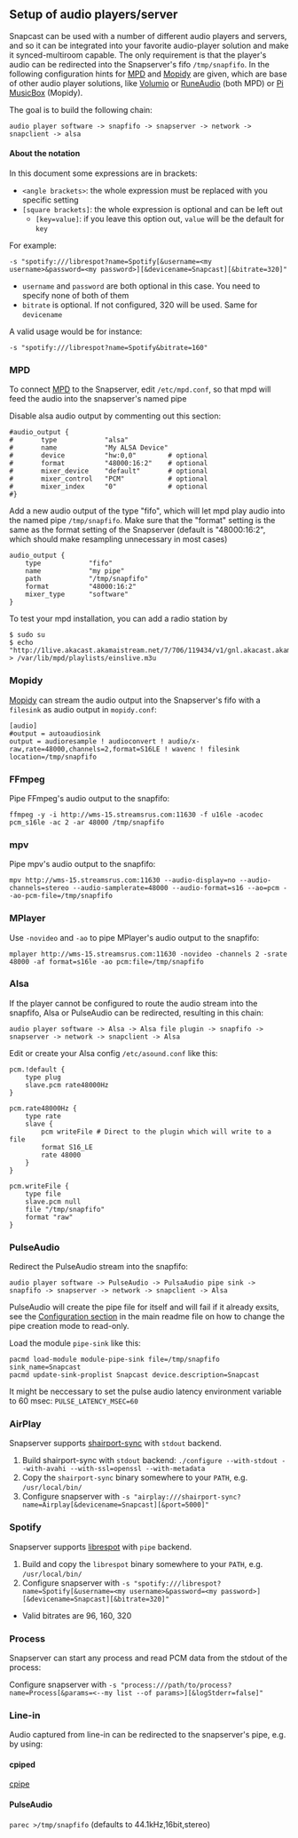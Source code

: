 Setup of audio players/server
-----------------------------
Snapcast can be used with a number of different audio players and servers, and so it can be integrated into your favorite audio-player solution and make it synced-multiroom capable.
The only requirement is that the player's audio can be redirected into the Snapserver's fifo `/tmp/snapfifo`. In the following configuration hints for [MPD](http://www.musicpd.org/) and [Mopidy](https://www.mopidy.com/) are given, which are base of other audio player solutions, like [Volumio](https://volumio.org/) or [RuneAudio](http://www.runeaudio.com/) (both MPD) or [Pi MusicBox](http://www.pimusicbox.com/) (Mopidy).

The goal is to build the following chain:

    audio player software -> snapfifo -> snapserver -> network -> snapclient -> alsa

#### About the notation
In this document some expressions are in brackets:
* `<angle brackets>`: the whole expression must be replaced with you specific setting
* `[square brackets]`: the whole expression is optional and can be left out
  * `[key=value]`: if you leave this option out, `value` will be the default for `key`

For example:
```
-s "spotify:///librespot?name=Spotify[&username=<my username>&password=<my password>][&devicename=Snapcast][&bitrate=320]"
```
* `username` and `password` are both optional in this case. You need to specify none of both of them
* `bitrate` is optional. If not configured, 320 will be used. Same for `devicename` 

A valid usage would be for instance:
```
-s "spotify:///librespot?name=Spotify&bitrate=160"
```

### MPD
To connect [MPD](http://www.musicpd.org/) to the Snapserver, edit `/etc/mpd.conf`, so that mpd will feed the audio into the snapserver's named pipe

Disable alsa audio output by commenting out this section:

    #audio_output {
    #       type            "alsa"
    #       name            "My ALSA Device"
    #       device          "hw:0,0"        # optional
    #       format          "48000:16:2"    # optional
    #       mixer_device    "default"       # optional
    #       mixer_control   "PCM"           # optional
    #       mixer_index     "0"             # optional
    #}

Add a new audio output of the type "fifo", which will let mpd play audio into the named pipe `/tmp/snapfifo`.
Make sure that the "format" setting is the same as the format setting of the Snapserver (default is "48000:16:2", which should make resampling unnecessary in most cases)

    audio_output {
        type            "fifo"
        name            "my pipe"
        path            "/tmp/snapfifo"
        format          "48000:16:2"
        mixer_type      "software"
    }

To test your mpd installation, you can add a radio station by

    $ sudo su
    $ echo "http://1live.akacast.akamaistream.net/7/706/119434/v1/gnl.akacast.akamaistream.net/1live" > /var/lib/mpd/playlists/einslive.m3u

### Mopidy
[Mopidy](https://www.mopidy.com/) can stream the audio output into the Snapserver's fifo with a `filesink` as audio output in `mopidy.conf`:

    [audio]
    #output = autoaudiosink
    output = audioresample ! audioconvert ! audio/x-raw,rate=48000,channels=2,format=S16LE ! wavenc ! filesink location=/tmp/snapfifo

### FFmpeg
Pipe FFmpeg's audio output to the snapfifo:

    ffmpeg -y -i http://wms-15.streamsrus.com:11630 -f u16le -acodec pcm_s16le -ac 2 -ar 48000 /tmp/snapfifo

### mpv
Pipe mpv's audio output to the snapfifo:

    mpv http://wms-15.streamsrus.com:11630 --audio-display=no --audio-channels=stereo --audio-samplerate=48000 --audio-format=s16 --ao=pcm --ao-pcm-file=/tmp/snapfifo

### MPlayer
Use `-novideo` and `-ao` to pipe MPlayer's audio output to the snapfifo:

    mplayer http://wms-15.streamsrus.com:11630 -novideo -channels 2 -srate 48000 -af format=s16le -ao pcm:file=/tmp/snapfifo

### Alsa
If the player cannot be configured to route the audio stream into the snapfifo, Alsa or PulseAudio can be redirected, resulting in this chain:

    audio player software -> Alsa -> Alsa file plugin -> snapfifo -> snapserver -> network -> snapclient -> Alsa

Edit or create your Alsa config `/etc/asound.conf` like this:

```
pcm.!default {
	type plug
	slave.pcm rate48000Hz
}

pcm.rate48000Hz {
	type rate
	slave {
		pcm writeFile # Direct to the plugin which will write to a file
		format S16_LE
		rate 48000
	}
}

pcm.writeFile {
	type file
	slave.pcm null
	file "/tmp/snapfifo"
	format "raw"
}
```

### PulseAudio
Redirect the PulseAudio stream into the snapfifo:

    audio player software -> PulseAudio -> PulsaAudio pipe sink -> snapfifo -> snapserver -> network -> snapclient -> Alsa

PulseAudio will create the pipe file for itself and will fail if it already exsits, see the [Configuration section](https://github.com/badaix/snapcast#configuration) in the main readme file on how to change the pipe creation mode to read-only.

Load the module `pipe-sink` like this:

    pacmd load-module module-pipe-sink file=/tmp/snapfifo sink_name=Snapcast
    pacmd update-sink-proplist Snapcast device.description=Snapcast

It might be neccessary to set the pulse audio latency environment variable to 60 msec: `PULSE_LATENCY_MSEC=60`


### AirPlay
Snapserver supports [shairport-sync](https://github.com/mikebrady/shairport-sync) with `stdout` backend.
 1. Build shairport-sync with `stdout` backend: `./configure --with-stdout --with-avahi --with-ssl=openssl --with-metadata`
 2. Copy the `shairport-sync` binary somewhere to your `PATH`, e.g. `/usr/local/bin/`
 3. Configure snapserver with `-s "airplay:///shairport-sync?name=Airplay[&devicename=Snapcast][&port=5000]"`
 

### Spotify
Snapserver supports [librespot](https://github.com/plietar/librespot) with `pipe` backend.
 1. Build and copy the `librespot` binary somewhere to your `PATH`, e.g. `/usr/local/bin/`
 2. Configure snapserver with `-s "spotify:///librespot?name=Spotify[&username=<my username>&password=<my password>][&devicename=Snapcast][&bitrate=320]"`
   * Valid bitrates are 96, 160, 320


### Process
Snapserver can start any process and read PCM data from the stdout of the process: 

Configure snapserver with `-s "process:///path/to/process?name=Process[&params=<--my list --of params>][&logStderr=false]"`


### Line-in
Audio captured from line-in can be redirected to the snapserver's pipe, e.g. by using:

#### cpiped
[cpipe](https://github.com/b-fitzpatrick/cpiped)

#### PulseAudio
`parec >/tmp/snapfifo` (defaults to 44.1kHz,16bit,stereo)
